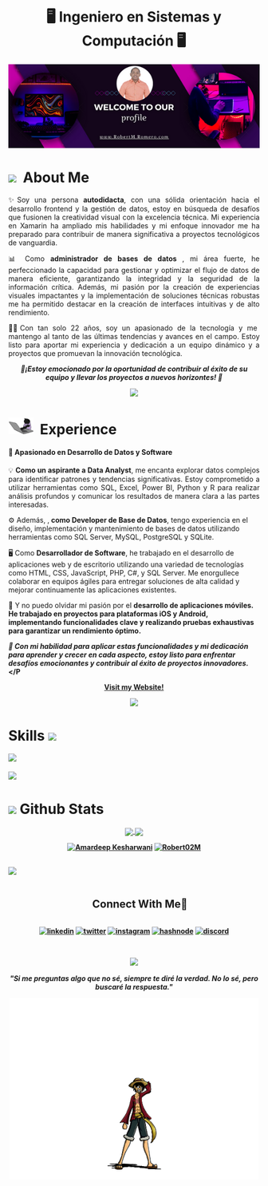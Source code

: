 <h1 align="center"> 🖥️ Ingeniero en Sistemas y Computación 🖥️ </h1> 

<div align="center">
<img alt="banner" src="https://github.com/Robert02M/robert02m/blob/main/imagenes/welcome%20to%20our.png" style="text-decoration="none">
</div>

<H1> <img src="https://media.giphy.com/media/ObNTw8Uzwy6KQ/giphy.gif" width="30px">&nbsp; About Me </H1>

<P align="justify"> ✨Soy una persona <b> autodidacta</b>, con una sólida orientación hacia el desarrollo frontend y la gestión de datos, estoy en búsqueda de desafíos que fusionen la creatividad visual con la excelencia técnica. Mi experiencia en Xamarin ha ampliado mis habilidades y mi enfoque innovador me ha preparado para contribuir de manera significativa a proyectos tecnológicos de vanguardia.</P> 

<P align="justify">📊 Como <b> administrador de bases de datos </b>, mi área fuerte, he perfeccionado la capacidad para gestionar y optimizar el flujo de datos de manera eficiente, garantizando la integridad y la seguridad de la información crítica. Además, mi pasión por la creación de experiencias visuales impactantes y la implementación de soluciones técnicas robustas me ha permitido destacar en la creación de interfaces intuitivas y de alto rendimiento.</P>

<P align="justify">👨‍💻Con tan solo 22 años, soy un apasionado de la tecnología y me mantengo al tanto de las últimas tendencias y avances en el campo. Estoy listo para aportar mi experiencia y dedicación a un equipo dinámico y a proyectos que promuevan la innovación tecnológica.</P>

<p align="center"><b><i>📡¡Estoy emocionado por la oportunidad de contribuir al éxito de su equipo y llevar los proyectos a nuevos horizontes! 🚀</i></b></p>
<p  align="center">
<img src="https://user-images.githubusercontent.com/73097560/115834477-dbab4500-a447-11eb-908a-139a6edaec5c.gif">             
<br>

<h1><img alt="dev_cat" src="https://raw.githubusercontent.com/dev-akshat/archive/main/images/gifs/others/dev_cat.gif" width="50">&nbsp; Experience </h1>

<h4>🚀 Apasionado en Desarrollo de Datos y Software</h4>

<p align="justify">💡 <b>Como un aspirante a Data Analyst</b>, me encanta explorar datos complejos para identificar patrones y tendencias significativas. Estoy comprometido a utilizar herramientas como SQL, Excel, Power BI, Python y R para realizar análisis profundos y comunicar los resultados de manera clara a las partes interesadas.

⚙️ Además, ,<b> como Developer de Base de Datos</b>, tengo experiencia en el diseño, implementación y mantenimiento de bases de datos utilizando herramientas como SQL Server, MySQL, PostgreSQL y SQLite. 

🖥️ Como <b>Desarrollador de Software</b>, he trabajado en el desarrollo de aplicaciones web y de escritorio utilizando una variedad de tecnologías como HTML, CSS, JavaScript, PHP, C#, y SQL Server. Me enorgullece colaborar en equipos ágiles para entregar soluciones de alta calidad y mejorar continuamente las aplicaciones existentes.

📱 Y no puedo olvidar mi pasión por el <b>desarrollo de aplicaciones móviles<b>. He trabajado en proyectos para plataformas iOS y Android, implementando funcionalidades clave y realizando pruebas exhaustivas para garantizar un rendimiento óptimo.

<b><i>🚀 Con mi habilidad para aplicar estas funcionalidades y mi dedicación para aprender y crecer en cada aspecto, estoy listo para enfrentar desafíos emocionantes y contribuir al éxito de proyectos innovadores.</i></b></P
<div align="center">
<a href="https://robertmendozaromero.netlify.app/" target="_blank">Visit my Website!</a> </div>
<p  align="center">
<img src="https://user-images.githubusercontent.com/73097560/115834477-dbab4500-a447-11eb-908a-139a6edaec5c.gif">             
<br>
<h1> Skills <img src="https://media2.giphy.com/media/QssGEmpkyEOhBCb7e1/giphy.gif?cid=ecf05e47a0n3gi1bfqntqmob8g9aid1oyj2wr3ds3mg700bl&rid=giphy.gif" width=32px></h1>
<img  src="https://skillicons.dev/icons?i=js,html,css,bootstrap,cs,dotnet,figma,git,github,linux,netlify,php,postgres,sqlite,sublime,visualstudio,vscode,windows,)](https://skillicons.dev"><br><br>


<img src="https://user-images.githubusercontent.com/73097560/115834477-dbab4500-a447-11eb-908a-139a6edaec5c.gif">             

<h1> <img src="https://media.giphy.com/media/iY8CRBdQXODJSCERIr/giphy.gif" width="25"> <b>Github Stats</b></h1>

<p align="center">
<a href="https://github.com/Robert02M/">
  <img align="center" src="https://github-readme-stats.vercel.app/api?username=Robert02M&include_all_commits=true&count_private=true&show_icons=true&line_height=20&title_color=7A7ADB&icon_color=2234AE&text_color=D3D3D3&bg_color=0,000000,130F40" width="450"/>
</a>
 
<a href="https://github.com/Robert02M">
  <img align="center" src="https://github-readme-streak-stats.herokuapp.com/?user=Robert02M&theme=blueberry" width="380"/>
</a>
</p>



<p align="center">
    <a href="https://github.com/Robert02M"><img src="https://github-profile-summary-cards.vercel.app/api/cards/profile-details?username=Robert02M&theme=tokyonight&hide_border=true"  width="520" alt="Amardeep Kesharwani"/></a>
<a href="https://github.com/Robert02M"><img src="https://github-readme-stats.vercel.app/api/top-langs?username=Robert02M&show_icons=true&locale=en&layout=compact&theme=tokyonight" width="320"  alt="Robert02M"/></a>
</p> <br>

<img src="https://user-images.githubusercontent.com/73097560/115834477-dbab4500-a447-11eb-908a-139a6edaec5c.gif">

<!--h2 without bottom border-->
<div id="user-content-toc">
  <ul align="center">
    <summary><h2 style="display: inline-block">Connect With Me🤝</h2></summary>
  </ul>
</div>

<!--icons and links-->
<p align="center">
<a href="https://www.linkedin.com/in/ing-robert-mendoza-romero/" target="blank"><img align="center" src="https://user-images.githubusercontent.com/88904952/234979284-68c11d7f-1acc-4f0c-ac78-044e1037d7b0.png" alt="linkedin" height="50" width="50" /></a>
<a href="https://twitter.com/RobertM73249661" target="blank"><img align="center" src="https://user-images.githubusercontent.com/88904952/234980676-61bfb021-ecc8-48f7-88e6-34c1b06c4a58.png" alt="twitter" height="50" width="50" /></a> 
<a href="https://www.instagram.com/robertm_romero/" target="blank"><img align="center" src="https://user-images.githubusercontent.com/88904952/234981169-2dd1e58f-4b7e-468c-8213-034ba62156c3.png" alt="instagram" height="50" width="50" /></a>
<a href="https://robertmendozaromero.netlify.app/" target="blank"><img align="center" src="https://user-images.githubusercontent.com/88904952/234982196-562aea17-5532-4550-8c08-1c7cb994a541.png" alt="hashnode" height="50" width="50" /></a>
<a href="https://discord.gg/aMuxRxN9" target="blank"><img align="center" src="https://user-images.githubusercontent.com/88904952/234982627-019fd336-6248-453c-9b05-97c13fd1d207.png" alt="discord" height="50" width="50" /></a>
</p>

<br>
<p  align="center" >
<img src="https://user-images.githubusercontent.com/73097560/115834477-dbab4500-a447-11eb-908a-139a6edaec5c.gif">             
<p  align="center">
<b><i>"Si me preguntas algo que no sé, siempre te diré la verdad. No lo sé, pero buscaré la respuesta."</i></b>
  
</p >
<p align="center">
  <img align="center" alt="OnePiece_Luffy" src="https://raw.githubusercontent.com/dev-akshat/archive/main/images/gifs/anime/luffy.gif"/>
</p>
